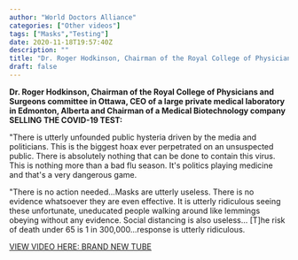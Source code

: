 ```yaml
---
author: "World Doctors Alliance"
categories: ["Other videos"]
tags: ["Masks","Testing"]
date: 2020-11-18T19:57:40Z
description: ""
title: "Dr. Roger Hodkinson, Chairman of the Royal College of Physicians and Surgeons: "
draft: false
---
```


**Dr. Roger Hodkinson, Chairman of the Royal College of Physicians and  Surgeons committee in Ottawa, CEO of a large private medical laboratory  in Edmonton, Alberta and Chairman of a Medical Biotechnology company  SELLING THE COVID-19 TEST:**    

"There is utterly unfounded public hysteria driven by the media and politicians. This is the biggest hoax  ever perpetrated on an unsuspected public. There is absolutely nothing  that can be done to contain this virus. This is nothing more than a bad  flu season. It's politics playing medicine and that's a very dangerous  game.    

"There is no action needed...Masks are utterly useless. There is no evidence whatsoever they are even effective. It is utterly  ridiculous seeing these unfortunate, uneducated people walking around  like lemmings obeying without any evidence. Social distancing is also  useless... [T]he risk of death under 65 is 1 in 300,000...response is  utterly ridiculous.  

[VIEW VIDEO HERE: BRAND NEW TUBE](https://brandnewtube.com/watch/edmonton_gHyUa2VSf2DJ3v6.html)  

